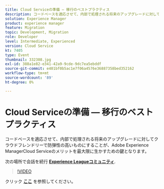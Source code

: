 ```yaml
---
title: Cloud Serviceの準備 — 移行のベストプラクティス
description: コードベースを適応させて、内部で処理される将来のアップグレードに対してクラウドフレンドリーで防弾性の高いものにすることが、Adobe Experience ManagerCloud Serviceのメリットを最大限に生かすための鍵となります。
solution: Experience Manager
product: experience manager
feature: Migration
topic: Development, Migration
role: Developer
level: Intermediate, Experienced
version: Cloud Service
kt: 7405
type: Event
thumbnail: 332308.jpg
exl-id: 388a1e82-e341-42a9-9cde-9dc7ea5ebddf
source-git-commit: e401bf0b5ac1e7f06a4576e36887358bed352162
workflow-type: tm+mt
source-wordcount: '89'
ht-degree: 0%

---
```


# Cloud Serviceの準備 — 移行のベストプラクティス

コードベースを適応させて、内部で処理される将来のアップグレードに対してクラウドフレンドリーで防弾性の高いものにすることが、Adobe Experience ManagerCloud Serviceのメリットを最大限に生かすための鍵となります。

次の場所で会話を続行 **[Experience Leagueコミュニティ](https://adobe.ly/36Yd3v6)**.

>[!VIDEO](https://video.tv.adobe.com/v/332308/?quality=12&learn=on&hidetitle=true)

クリック **[ここ](/help/adobe-developers-live/assets/get-ready-aem-cloud.pdf)** を参照してください。
